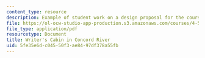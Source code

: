 ```yaml
---
content_type: resource
description: Example of student work on a design proposal for the course project.
file: https://ol-ocw-studio-app-production.s3.amazonaws.com/courses/4-500-introduction-to-design-computing-fall-2008/5fe35e6dc04550f3ae8497df378a55fb_assn1_7.pdf
file_type: application/pdf
resourcetype: Document
title: Writer's Cabin in Concord River
uid: 5fe35e6d-c045-50f3-ae84-97df378a55fb
---
```

